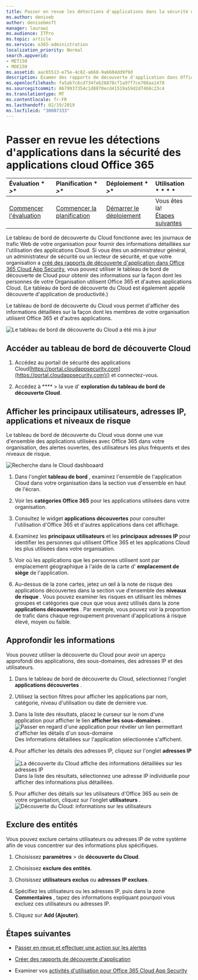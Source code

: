 ```yaml
---
title: Passer en revue les détections d'applications dans la sécurité des applications cloud Office 365
ms.author: deniseb
author: denisebmsft
manager: laurawi
ms.audience: ITPro
ms.topic: article
ms.service: o365-administration
localization_priority: Normal
search.appverid:
- MET150
- MOE150
ms.assetid: aac65513-e75e-4c82-a668-9a6604dd9f9d
description: Examen des rapports de découverte d'application dans Office 365 Cloud App Security peut vous aider à en savoir plus sur la façon dont les employés de votre organisation utilisent des applications Cloud. Une fois que vous avez créé des rapports de découverte d'application à l'aide de fichiers journaux de vos pare-feu et de vos proxys, examinez les résultats dans le tableau de bord de découverte d'application.
ms.openlocfilehash: fa5ab7c6cd734feb26878cf1a97f7ce708aa1478
ms.sourcegitcommit: 8679937354c1d8870ecd41519a59d2d7468c23c4
ms.translationtype: MT
ms.contentlocale: fr-FR
ms.lasthandoff: 02/19/2019
ms.locfileid: "30087333"
---
```

# <a name="review-app-discovery-findings-in-office-365-cloud-app-security"></a>Passer en revue les détections d'applications dans la sécurité des applications cloud Office 365
  
|Évaluation * *\>**|Planification * *\>**|Déploiement * *\>**|Utilisation * * * *|
|:-----|:-----|:-----|:-----|
|[Commencer l'évaluation](office-365-cas-overview.md) <br/> |[Commencer la planification](get-ready-for-office-365-cas.md) <br/> |[Démarrer le déploiement](turn-on-office-365-cas.md) <br/> |Vous êtes là!  <br/> [Étapes suivantes](#next-steps) <br/> |
   
Le tableau de bord de découverte du Cloud fonctionne avec les journaux de trafic Web de votre organisation pour fournir des informations détaillées sur l'utilisation des applications Cloud. Si vous êtes un administrateur général, un administrateur de sécurité ou un lecteur de sécurité, et que votre organisation a [créé des rapports de découverte d'application dans Office 365 Cloud App Security](create-app-discovery-reports-in-ocas.md), vous pouvez utiliser le tableau de bord de découverte de Cloud pour obtenir des informations sur la façon dont les personnes de votre Organisation utilisent Office 365 et d'autres applications Cloud. (Le tableau de bord de découverte du Cloud est également appelé découverte d'application de productivité.)
  
 Le tableau de bord de découverte du Cloud vous permet d'afficher des informations détaillées sur la façon dont les membres de votre organisation utilisent Office 365 et d'autres applications. 
  
![Le tableau de bord de découverte du Cloud a été mis à jour](media/12712681-c0b3-4cb3-b7fd-2cf2ad4e825f.png)
     
## <a name="go-to-the-cloud-discovery-dashboard"></a>Accéder au tableau de bord de découverte Cloud

1. Accédez au portail de sécurité des applications Cloud[https://portal.cloudappsecurity.com](https://portal.cloudappsecurity.com)() et connectez-vous.
    
2. Accédez à **** \> la vue d' **exploration du tableau de bord de découverte Cloud**.
    
## <a name="see-your-top-users-ip-addresses-apps-and-risk-levels"></a>Afficher les principaux utilisateurs, adresses IP, applications et niveaux de risque

Le tableau de bord de découverte du Cloud vous donne une vue d'ensemble des applications utilisées avec Office 365 dans votre organisation, des alertes ouvertes, des utilisateurs les plus fréquents et des niveaux de risque.
  
![Recherche dans le Cloud dashboaard](media/06696946-fbdf-4781-b5b8-2ac074fcb2a1.png)
  
1. Dans l'onglet **tableau de bord** , examinez l'ensemble de l'application Cloud dans votre organisation dans la section vue d'ensemble en haut de l'écran. 
    
2. Voir les **catégories Office 365** pour les applications utilisées dans votre organisation. 
    
3. Consultez le widget **applications découvertes** pour consulter l'utilisation d'Office 365 et d'autres applications dans cet affichage. 
    
4. Examinez les **principaux utilisateurs** et les **principaux adresses IP** pour identifier les personnes qui utilisent Office 365 et les applications Cloud les plus utilisées dans votre organisation. 
    
5. Voir où les applications que les personnes utilisent sont par emplacement géographique à l'aide de la carte d' **emplacement de siège** de l'application. 
    
6. Au-dessus de la zone cartes, jetez un œil à la note de risque des applications découvertes dans la section vue d'ensemble des **niveaux de risque** . Vous pouvez examiner les risques en utilisant les mêmes groupes et catégories que ceux que vous avez utilisés dans la zone **applications découvertes** . Par exemple, vous pouvez voir la proportion de trafic dans chaque regroupement provenant d'applications à risque élevé, moyen ou faible. 
    
## <a name="dive-deeper-into-the-information"></a>Approfondir les informations

Vous pouvez utiliser la découverte du Cloud pour avoir un aperçu approfondi des applications, des sous-domaines, des adresses IP et des utilisateurs.
  
1. Dans le tableau de bord de découverte du Cloud, sélectionnez l'onglet **applications découvertes** . 
    
2. Utilisez la section filtres pour afficher les applications par nom, catégorie, niveau d'utilisation ou date de dernière vue.
    
3. Dans la liste des résultats, placez le curseur sur le nom d'une application pour afficher le lien **afficher les sous-domaines** .<br/> ![Passer en regard d'une application pour révéler un lien permettant d'afficher les détails d'un sous-domaine](media/4a212215-8a2c-46fd-9ef9-89e4064658a6.png)<br/>Des informations détaillées sur l'application sélectionnée s'affichent.
    
4. Pour afficher les détails des adresses IP, cliquez sur l'onglet **adresses IP** .<br/>![La découverte du Cloud affiche des informations détaillées sur les adresses IP](media/0c742bf6-da9e-4d22-8656-a27a5007d5d5.png)<br/>Dans la liste des résultats, sélectionnez une adresse IP individuelle pour afficher des informations plus détaillées.
    
5. Pour afficher des détails sur les utilisateurs d'Office 365 au sein de votre organisation, cliquez sur l'onglet **utilisateurs** .<br/>![Découverte du Cloud: informations sur les utilisateurs](media/2d9c2d85-01e6-4057-8020-d9a68f26bbac.png)
  
## <a name="exclude-entities"></a>Exclure des entités

Vous pouvez exclure certains utilisateurs ou adresses IP de votre système afin de vous concentrer sur des informations plus spécifiques.
  
1. Choisissez **paramètres** \> de **découverte du Cloud**.
    
2. Choisissez **exclure des entités**.
    
3. Choisissez **utilisateurs exclus** ou **adresses IP exclues**.
    
4. Spécifiez les utilisateurs ou les adresses IP, puis dans la zone **Commentaires** , tapez des informations expliquant pourquoi vous excluez ces utilisateurs ou adresses IP. 
    
5. Cliquez sur **Add (Ajouter)**.
    
## <a name="next-steps"></a>Étapes suivantes

- [Passer en revue et effectuer une action sur les alertes](review-office-365-cas-alerts.md)
    
- [Créer des rapports de découverte d'application](create-app-discovery-reports-in-ocas.md)
    
- Examiner vos [activités d'utilisation pour Office 365 Cloud App Security](utilization-activities-for-ocas.md)
    

